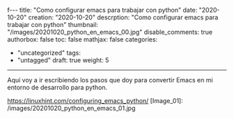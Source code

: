 f---
title: "Como configurar emacs para trabajar con python"
date: "2020-10-20"
creation: "2020-10-20"
descrption: "Como configurar emacs para trabajar con python"
thumbnail: "/images/20201020_python_en_emacs_00.jpg"
disable_comments: true
authorbox: false
toc: false
mathjax: false
categories:
  - "uncategorized"
tags:
  - "untagged"
draft: true
weight: 5
---
Aquí voy a ir escribiendo los pasos que doy para convertir Emacs en mi entorno de desarrollo para python.
<!--more-->
https://linuxhint.com/configuring_emacs_python/
[Image_01]: /images/20201020_python_en_emacs_01.jpg
